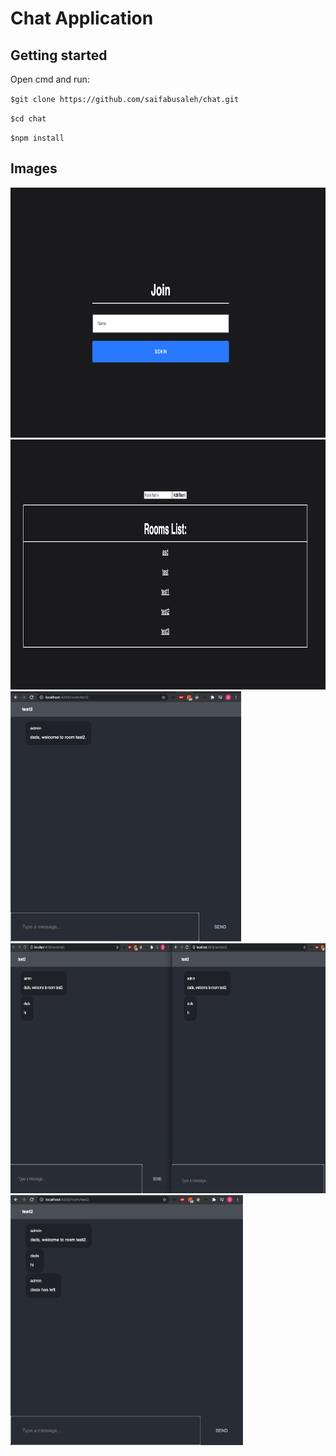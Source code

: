 # Chat Application

## Getting started

Open cmd and run:

 ``$git clone https://github.com/saifabusaleh/chat.git``

``$cd chat``

``$npm install``


## Images


<img src="images/1.png" alt="img1" height="400">

<img src="images/2.png" alt="img2" height="400">

<img src="images/3.png" alt="img3" height="400">

<img src="images/4.png" alt="img4" height="400">

<img src="images/5.png" alt="img5" height="400">
